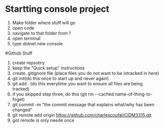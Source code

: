 # Startting console project

1. Make folder where stuff will go
2. open code
3. navigate to that folder from 1
4. open terminal
5. type dotnet new console


#Github Stuff

1. create repsotiry
2. keep the "Quick setup" instructions
3. create .gitignore file (place files you do not want to be intracked in here)
3. git init(do this once to start up and never again)
4. git add . (do this everytime you want to ensure all files are being tracked)
5. if you skipped step three, do this (git rm --cached name-of-thing-to-foget)
6. git commit -m "the commit message that explains what/why has been changed"
7. git remote add origin https://github.com/charlescoufal/CIDM3315.git
8. got remote is only neede once